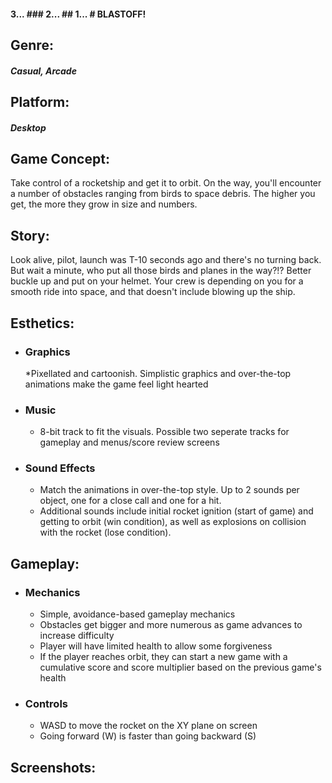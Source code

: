 #### 3... ### 2... ## 1... # BLASTOFF!

## Genre:
##### Casual, Arcade


## Platform:
##### Desktop



## Game Concept:
Take control of a rocketship and get it to orbit.
On the way, you'll encounter a number of obstacles
ranging from birds to space debris.
The higher you get, the more they grow in size and numbers.


## Story:
Look alive, pilot, launch was T-10 seconds ago and there's no turning back. 
But wait a minute, who put all those birds and planes in the way?!? 
Better buckle up and put on your helmet. Your crew is depending on you 
for a smooth ride into space, and that doesn't include blowing up the ship.


## Esthetics:
* ### Graphics
	*Pixellated and cartoonish. Simplistic graphics and over-the-top animations make the game feel light hearted
* ### Music
	* 8-bit track to fit the visuals. Possible two seperate tracks for gameplay and menus/score review screens
* ### Sound Effects
	* Match the animations in over-the-top style. Up to 2 sounds per object, one for a close call and one for a hit.
	* Additional sounds include initial rocket ignition (start of game) and getting to orbit (win condition), as well as explosions on collision with the rocket (lose condition).


## Gameplay:
* ### Mechanics
	* Simple, avoidance-based gameplay mechanics
	* Obstacles get bigger and more numerous as game advances to increase difficulty
	* Player will have limited health to allow some forgiveness
	* If the player reaches orbit, they can start a new game with a cumulative score and score multiplier based on the previous game's health
* ### Controls
	* WASD to move the rocket on the XY plane on screen
	* Going forward (W) is faster than going backward (S)


## Screenshots:
